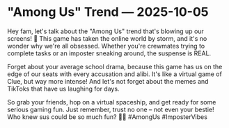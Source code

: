 # "Among Us" Trend — 2025-10-05

Hey fam, let's talk about the "Among Us" trend that's blowing up our screens! 🚀 This game has taken the online world by storm, and it's no wonder why we're all obsessed. Whether you're crewmates trying to complete tasks or an imposter sneaking around, the suspense is REAL. 

Forget about your average school drama, because this game has us on the edge of our seats with every accusation and alibi. It's like a virtual game of Clue, but way more intense! And let's not forget about the memes and TikToks that have us laughing for days.

So grab your friends, hop on a virtual spaceship, and get ready for some serious gaming fun. Just remember, trust no one – not even your bestie! Who knew sus could be so much fun? 🕵️‍♂️ #AmongUs #ImposterVibes